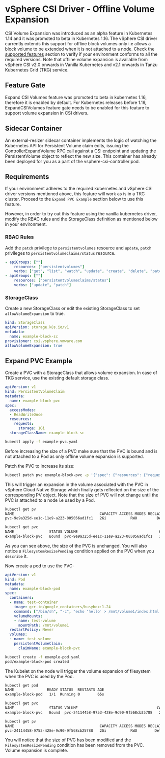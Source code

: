 # vSphere CSI Driver - Offline Volume Expansion

CSI Volume Expansion was introduced as an alpha feature in Kubernetes 1.14 and it was promoted to beta in Kubernetes 1.16. The vSphere CSI driver currently extends this support for offline block volumes only i.e allows a block volume to be extended when it is not attached to a node. Check the [supported features](../supported_features_matrix.md) section to verify if your environment conforms to all the required versions. Note that offline volume expansion is available from vSphere CSI v2.0 onwards in Vanilla Kubernetes and v2.1 onwards in Tanzu Kubernetes Grid (TKG) service. 

## Feature Gate

Expand CSI Volumes feature was promoted to beta in kubernetes 1.16, therefore it is enabled by default. For Kubernetes releases before 1.16, ExpandCSIVolumes feature gate needs to be enabled for this feature to support volume expansion in CSI drivers.

## Sidecar Container

An external-resizer sidecar container implements the logic of watching the Kubernetes API for Persistent Volume claim edits, issuing the ControllerExpandVolume RPC call against a CSI endpoint and updating the PersistentVolume object to reflect the new size. This container has already been deployed for you as a part of the vsphere-csi-controller pod.

## Requirements
If your environment adheres to the required kubernetes and vSphere CSI driver versions mentioned above, this feature will work as is in a TKG cluster. Proceed to the `Expand PVC Example` section below to use this feature.

However, in order to try out this feature using the vanilla kubernetes driver, modify the RBAC rules and the StorageClass definition as mentioned below in your environment.

### RBAC Rules

Add the `patch` privilege to `persistentvolumes` resource and `update`, `patch` privileges to `persistentvolumeclaims/status` resource.

```yaml
- apiGroups: [""]
    resources: ["persistentvolumes"]
    verbs: ["get", "list", "watch", "update", "create", "delete", "patch"]
- apiGroups: [""]
    resources: ["persistentvolumeclaims/status"]
    verbs: ["update", "patch"]
```

### StorageClass

Create a new StorageClass or edit the existing StorageClass to set `allowVolumeExpansion` to true.

```yaml
kind: StorageClass
apiVersion: storage.k8s.io/v1
metadata:
  name: example-block-sc
provisioner: csi.vsphere.vmware.com
allowVolumeExpansion: true
```

## Expand PVC Example

Create a PVC with a StorageClass that allows volume expansion. In case of TKG service, use the existing default storage class. 

```yaml
apiVersion: v1
kind: PersistentVolumeClaim
metadata:
  name: example-block-pvc
spec:
  accessModes:
  - ReadWriteOnce
  resources:
    requests:
      storage: 1Gi
  storageClassName: example-block-sc
```

```bash
kubectl apply -f example-pvc.yaml
```

Before increasing the size of a PVC make sure that the PVC is bound and is not attached to a Pod as only offline volume expansion is supported. 

Patch the PVC to increase its size: 

```bash
kubectl patch pvc example-block-pvc -p '{"spec": {"resources": {"requests": {"storage": "2Gi"}}}}'
```

This will trigger an expansion in the volume associated with the PVC in vSphere Cloud Native Storage which finally gets reflected on the size of the corresponding PV object. Note that the size of PVC will not change until the PVC is attached to a node i.e used by a Pod.

```bash
kubectl get pv
NAME                                       CAPACITY ACCESS MODES RECLAIM POLICY STATUS   CLAIM                       STORAGECLASS           REASON AGE
pvc-9e9a325d-ee1c-11e9-a223-005056ad1fc1   2Gi           RWO         Delete     Bound    default/example-block-pvc   example-block-sc              6m44s

kubectl get pvc
NAME                STATUS VOLUME                                     CAPACITY ACCESS MODES   STORAGECLASS       AGE
example-block-pvc   Bound  pvc-9e9a325d-ee1c-11e9-a223-005056ad1fc1   1Gi           RWO       example-block-sc   6m57s
```

As you can see above, the size of the PVC is unchanged. You will also notice a `FilesystemResizePending` condition applied on the PVC when you `describe` it.

Now create a pod to use the PVC:

```yaml
apiVersion: v1
kind: Pod
metadata:
  name: example-block-pod
spec:
  containers:
  - name: test-container
    image: gcr.io/google_containers/busybox:1.24
    command: ["/bin/sh", "-c", "echo 'hello' > /mnt/volume1/index.html  && chmod o+rX /mnt /mnt/volume1/index.html && while true ; do sleep 2 ; done"]
    volumeMounts:
    - name: test-volume
      mountPath: /mnt/volume1
  restartPolicy: Never
  volumes:
  - name: test-volume
    persistentVolumeClaim:
      claimName: example-block-pvc
```

```bash
kubectl create -f example-pod.yaml
pod/example-block-pod created
```

The Kubelet on the node will trigger the volume expansion of filesystem when the PVC is used by the Pod.

```bash
kubectl get pod
NAME               READY STATUS  RESTARTS AGE
example-block-pod   1/1  Running 0        65s
```

```bash
kubectl get pvc
NAME                STATUS VOLUME                                    CAPACITY ACCESS MODES STORAGECLASS     AGE
example-block-pvc   Bound  pvc-24114458-9753-428e-9c90-9f568cb25788   2Gi         RWO      example-block-sc 2m12s

kubectl get pv
NAME                                       CAPACITY ACCESS MODES RECLAIM POLICY STATUS   CLAIM                     STORAGECLASS           REASON AGE
pvc-24114458-9753-428e-9c90-9f568cb25788   2Gi           RWO        Delete      Bound    default/example-block-pvc example-block-sc              2m3s
```

You will notice that the size of PVC has been modified and the `FilesystemResizePending` condition has been removed from the PVC. Volume expansion is complete.
